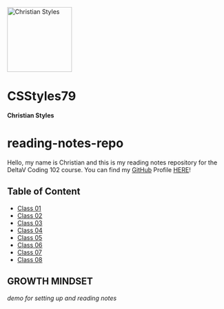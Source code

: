 <img src="images/styles.jpeg" alt="Christian Styles" width="150em" height="150em"> 

# CSStyles79 
**Christian Styles**

# reading-notes-repo

Hello, my name is Christian and this is my reading notes repository for the DeltaV Coding 102 course. You can find my [GitHub](https://github.com/) Profile [HERE](https://github.com/CSStyles79)!

## Table of Content

* [Class 01](https://github.com/CSStyles79/reading-notes-repo/blob/main/Read_01.md)
* [Class 02](https://github.com/CSStyles79/reading-notes-repo/blob/main/Read_02.md)
* [Class 03](https://github.com/CSStyles79/reading-notes-repo/blob/main/Read_03.md)
* [Class 04](https://github.com/CSStyles79/reading-notes-repo/blob/main/Read_04.md)
* [Class 05](https://github.com/CSStyles79/reading-notes-repo/blob/main/Read_05.md)
* [Class 06](https://github.com/CSStyles79/reading-notes-repo/blob/main/Read_06.md)
* [Class 07](https://github.com/CSStyles79/reading-notes-repo/blob/main/Read_07.md)
* [Class 08](https://github.com/CSStyles79/reading-notes-repo/blob/main/Read_08.md)


## GROWTH MINDSET


*demo for setting up and reading notes*
